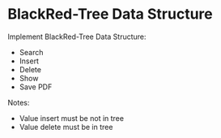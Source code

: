 # BlackRed-Tree Data Structure
Implement BlackRed-Tree Data Structure:
+ Search 
+ Insert
+ Delete
+ Show
+ Save PDF

Notes:
+ Value insert must be not in tree
+ Value delete must be in tree
